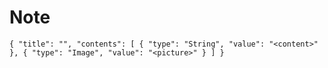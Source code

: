 # Note

`{
  "title": "",
  "contents": [
    {
      "type": "String",
      "value": "<content>"
    },
    {
      "type": "Image",
      "value": "<picture>"
    }
  ]
}`
